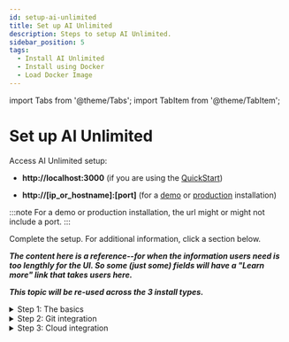 ```yaml
---
id: setup-ai-unlimited
title: Set up AI Unlimited
description: Steps to setup AI Unlimited.
sidebar_position: 5
tags:
  - Install AI Unlimited
  - Install using Docker
  - Load Docker Image
---
```

import Tabs from '@theme/Tabs';
import TabItem from '@theme/TabItem';

# Set up AI Unlimited

Access AI Unlimited setup:

- **http://localhost:3000** (if you are using the [QuickStart](/docs/install-ai-unlimited/quickstart/index.md))

- **http://[ip_or_hostname]:[port]** (for a [demo](/docs/install-ai-unlimited/demo/index.md) or [production](/docs/install-ai-unlimited/production/index.md) installation)

:::note
For a demo or production installation, the url might or might not include a port.
:::

Complete the setup. For additional information, click a section below. 

***The content here is a reference--for when the information users need is too lengthly for the UI. So some (just some) fields will have a "Learn more" link that takes users here.***

***This topic will be re-used across the 3 install types.***


<details>

<summary>Step 1: The basics</summary>

**Network type**

**TLS**

</details>

<details>

<summary>Step 2: Git integration</summary>

**OAuth app**

(Brief explanation of what it is, and link to the Git article and the our topic on creating the app. But make the UI more self-evident first.)

(Then brief explanation of the authentication process--what's happening.)

</details>

<details>

<summary>Step 3: Cloud integration</summary>



<Tabs>
<TabItem value="aws1" label="AWS">

**IAM role**

**Resource tags**
See [link text](https://docs.aws.amazon.com/tag-editor/latest/userguide/tagging.html)

</TabItem>
<TabItem value="azure" label="Azure">
Add Azure fields
  
</TabItem>
</Tabs>

</details>



